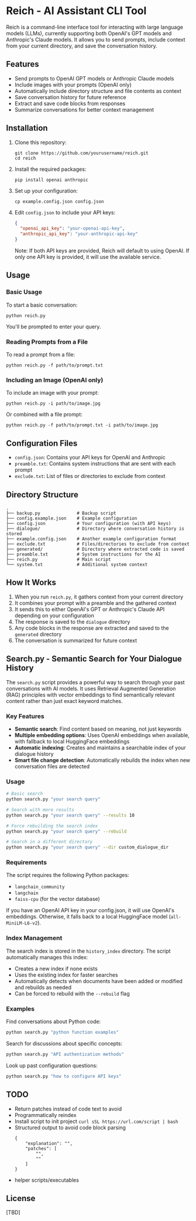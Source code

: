 # Reich - AI Assistant CLI Tool

Reich is a command-line interface tool for interacting with large language models (LLMs), currently supporting both OpenAI's GPT models and Anthropic's Claude models. It allows you to send prompts, include context from your current directory, and save the conversation history.

## Features

- Send prompts to OpenAI GPT models or Anthropic Claude models
- Include images with your prompts (OpenAI only)
- Automatically include directory structure and file contents as context
- Save conversation history for future reference
- Extract and save code blocks from responses
- Summarize conversations for better context management

## Installation

1. Clone this repository:
   ```
   git clone https://github.com/yourusername/reich.git
   cd reich
   ```

2. Install the required packages:
   ```
   pip install openai anthropic
   ```

3. Set up your configuration:
   ```
   cp example.config.json config.json
   ```

4. Edit `config.json` to include your API keys:
   ```json
   {
     "openai_api_key": "your-openai-api-key",
     "anthropic_api_key": "your-anthropic-api-key"
   }
   ```

   Note: If both API keys are provided, Reich will default to using OpenAI. If only one API key is provided, it will use the available service.

## Usage

### Basic Usage

To start a basic conversation:

```
python reich.py
```

You'll be prompted to enter your query.

### Reading Prompts from a File

To read a prompt from a file:

```
python reich.py -f path/to/prompt.txt
```

### Including an Image (OpenAI only)

To include an image with your prompt:

```
python reich.py -i path/to/image.jpg
```

Or combined with a file prompt:

```
python reich.py -f path/to/prompt.txt -i path/to/image.jpg
```

## Configuration Files

- `config.json`: Contains your API keys for OpenAI and Anthropic
- `preamble.txt`: Contains system instructions that are sent with each prompt
- `exclude.txt`: List of files or directories to exclude from context

## Directory Structure

```
.
├── backup.py              # Backup script
├── config.example.json    # Example configuration
├── config.json            # Your configuration (with API keys)
├── dialogue/              # Directory where conversation history is stored
├── example.config.json    # Another example configuration format
├── exclude.txt            # Files/directories to exclude from context
├── generated/             # Directory where extracted code is saved
├── preamble.txt           # System instructions for the AI
├── reich.py               # Main script
└── system.txt             # Additional system context
```

## How It Works

1. When you run `reich.py`, it gathers context from your current directory
2. It combines your prompt with a preamble and the gathered context
3. It sends this to either OpenAI's GPT or Anthropic's Claude API depending on your configuration
4. The response is saved to the `dialogue` directory
5. Any code blocks in the response are extracted and saved to the `generated` directory
6. The conversation is summarized for future context

## Search.py - Semantic Search for Your Dialogue History

The `search.py` script provides a powerful way to search through your past conversations with AI models. It uses Retrieval Augmented Generation (RAG) principles with vector embeddings to find semantically relevant content rather than just exact keyword matches.

### Key Features

- **Semantic search**: Find content based on meaning, not just keywords
- **Multiple embedding options**: Uses OpenAI embeddings when available, with fallback to local HuggingFace embeddings
- **Automatic indexing**: Creates and maintains a searchable index of your dialogue history
- **Smart file change detection**: Automatically rebuilds the index when new conversation files are detected

### Usage

```bash
# Basic search
python search.py "your search query"

# Search with more results
python search.py "your search query" --results 10

# Force rebuilding the search index
python search.py "your search query" --rebuild

# Search in a different directory
python search.py "your search query" --dir custom_dialogue_dir
```

### Requirements

The script requires the following Python packages:
- `langchain_community`
- `langchain`
- `faiss-cpu` (for the vector database)

If you have an OpenAI API key in your config.json, it will use OpenAI's embeddings. Otherwise, it falls back to a local HuggingFace model (`all-MiniLM-L6-v2`).

### Index Management

The search index is stored in the `history_index` directory. The script automatically manages this index:

- Creates a new index if none exists
- Uses the existing index for faster searches
- Automatically detects when documents have been added or modified and rebuilds as needed
- Can be forced to rebuild with the `--rebuild` flag

### Examples

Find conversations about Python code:
```bash
python search.py "python function examples"
```

Search for discussions about specific concepts:
```bash
python search.py "API authentication methods"
```

Look up past configuration questions:
```bash
python search.py "how to configure API keys"
```

## TODO
- Return patches instead of code text to avoid
- Programmatically reindex
- Install script to init project `curl sSL https://url.com/script | bash`
- Structured output to avoid code block parsing
    ```
    {
        "explanation": "",
        "patches": [
            "",
            ""
        ]
    }
    ```
- helper scripts/executables

## License

[TBD]
